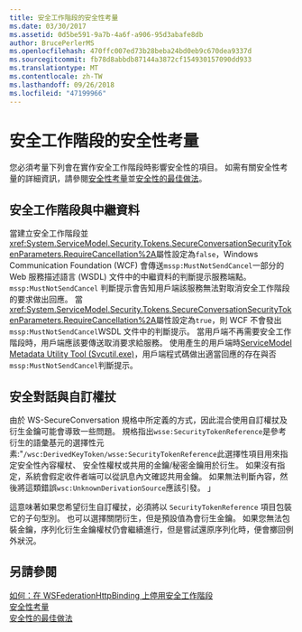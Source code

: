 ```yaml
---
title: 安全工作階段的安全性考量
ms.date: 03/30/2017
ms.assetid: 0d5be591-9a7b-4a6f-a906-95d3abafe8db
author: BrucePerlerMS
ms.openlocfilehash: 470ffc007ed73b28beba24bd0eb9c670dea9337d
ms.sourcegitcommit: fb78d8abbdb87144a3872cf154930157090dd933
ms.translationtype: MT
ms.contentlocale: zh-TW
ms.lasthandoff: 09/26/2018
ms.locfileid: "47199966"
---
```

# <a name="security-considerations-for-secure-sessions"></a>安全工作階段的安全性考量
您必須考量下列會在實作安全工作階段時影響安全性的項目。 如需有關安全性考量的詳細資訊，請參閱[安全性考量](../../../../docs/framework/wcf/feature-details/security-considerations-in-wcf.md)並[安全性的最佳做法](../../../../docs/framework/wcf/feature-details/best-practices-for-security-in-wcf.md)。  
  
## <a name="secure-sessions-and-metadata"></a>安全工作階段與中繼資料  
 當建立安全工作階段並<xref:System.ServiceModel.Security.Tokens.SecureConversationSecurityTokenParameters.RequireCancellation%2A>屬性設定為`false`，Windows Communication Foundation (WCF) 會傳送`mssp:MustNotSendCancel`一部分的 Web 服務描述語言 (WSDL) 文件中的中繼資料的判斷提示服務端點。 `mssp:MustNotSendCancel` 判斷提示會告知用戶端該服務無法對取消安全工作階段的要求做出回應。 當<xref:System.ServiceModel.Security.Tokens.SecureConversationSecurityTokenParameters.RequireCancellation%2A>屬性設定為`true`，則 WCF 不會發出`mssp:MustNotSendCancel`WSDL 文件中的判斷提示。 當用戶端不再需要安全工作階段時，用戶端應該要傳送取消要求給服務。 使用產生的用戶端時[ServiceModel Metadata Utility Tool (Svcutil.exe)](../../../../docs/framework/wcf/servicemodel-metadata-utility-tool-svcutil-exe.md)，用戶端程式碼做出適當回應的存在與否`mssp:MustNotSendCancel`判斷提示。  
  
## <a name="secure-conversations-and-custom-tokens"></a>安全對話與自訂權扙  
 由於 WS-SecureConversation 規格中所定義的方式，因此混合使用自訂權扙及衍生金鑰可能會導致一些問題。 規格指出`wsse:SecurityTokenReference`是參考衍生的語彙基元的選擇性元素:"`/wsc:DerivedKeyToken/wsse:SecurityTokenReference`此選擇性項目用來指定安全性內容權杖、 安全性權杖或共用的金鑰/秘密金鑰用於衍生。 如果沒有指定，系統會假定收件者端可以從訊息內文確認共用金鑰。 如果無法判斷內容，然後將這類錯誤`wsc:UnknownDerivationSource`應該引發。 」  
  
 這意味著如果您希望衍生自訂權扙，必須將以 `SecurityTokenReference` 項目包裝它的子句型別。 也可以選擇關閉衍生，但是預設值為會衍生金鑰。 如果您無法包裝金鑰，序列化衍生金鑰權杖仍會繼續進行，但是嘗試還原序列化時，便會擲回例外狀況。  
  
## <a name="see-also"></a>另請參閱  
 [如何：在 WSFederationHttpBinding 上停用安全工作階段](../../../../docs/framework/wcf/feature-details/how-to-disable-secure-sessions-on-a-wsfederationhttpbinding.md)  
 [安全性考量](../../../../docs/framework/wcf/feature-details/security-considerations-in-wcf.md)  
 [安全性的最佳做法](../../../../docs/framework/wcf/feature-details/best-practices-for-security-in-wcf.md)
